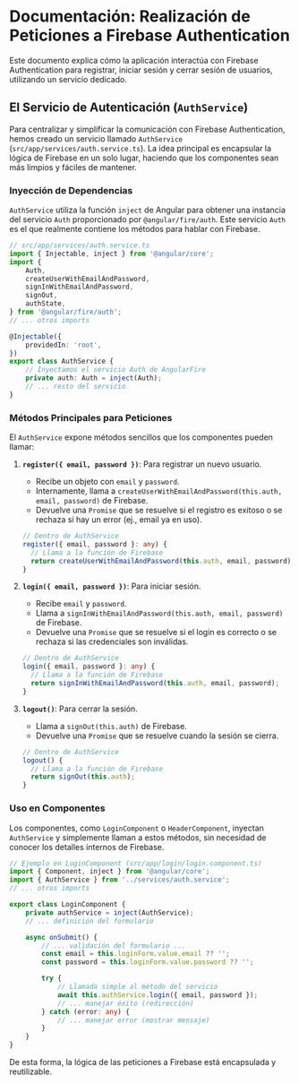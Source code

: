 # Documentación: Realización de Peticiones a Firebase Authentication

Este documento explica cómo la aplicación interactúa con Firebase Authentication para registrar, iniciar sesión y cerrar sesión de usuarios, utilizando un servicio dedicado.

## El Servicio de Autenticación (`AuthService`)

Para centralizar y simplificar la comunicación con Firebase Authentication, hemos creado un servicio llamado `AuthService` (`src/app/services/auth.service.ts`). La idea principal es encapsular la lógica de Firebase en un solo lugar, haciendo que los componentes sean más limpios y fáciles de mantener.

### Inyección de Dependencias

`AuthService` utiliza la función `inject` de Angular para obtener una instancia del servicio `Auth` proporcionado por `@angular/fire/auth`. Este servicio `Auth` es el que realmente contiene los métodos para hablar con Firebase.

```typescript
// src/app/services/auth.service.ts
import { Injectable, inject } from '@angular/core';
import {
    Auth,
    createUserWithEmailAndPassword,
    signInWithEmailAndPassword,
    signOut,
    authState,
} from '@angular/fire/auth';
// ... otros imports

@Injectable({
    providedIn: 'root',
})
export class AuthService {
    // Inyectamos el servicio Auth de AngularFire
    private auth: Auth = inject(Auth);
    // ... resto del servicio
}
```

### Métodos Principales para Peticiones

El `AuthService` expone métodos sencillos que los componentes pueden llamar:

1.  **`register({ email, password })`**: Para registrar un nuevo usuario.

    -   Recibe un objeto con `email` y `password`.
    -   Internamente, llama a `createUserWithEmailAndPassword(this.auth, email, password)` de Firebase.
    -   Devuelve una `Promise` que se resuelve si el registro es exitoso o se rechaza si hay un error (ej., email ya en uso).

    ```typescript
    // Dentro de AuthService
    register({ email, password }: any) {
      // Llama a la función de Firebase
      return createUserWithEmailAndPassword(this.auth, email, password);
    }
    ```

2.  **`login({ email, password })`**: Para iniciar sesión.

    -   Recibe `email` y `password`.
    -   Llama a `signInWithEmailAndPassword(this.auth, email, password)` de Firebase.
    -   Devuelve una `Promise` que se resuelve si el login es correcto o se rechaza si las credenciales son inválidas.

    ```typescript
    // Dentro de AuthService
    login({ email, password }: any) {
      // Llama a la función de Firebase
      return signInWithEmailAndPassword(this.auth, email, password);
    }
    ```

3.  **`logout()`**: Para cerrar la sesión.

    -   Llama a `signOut(this.auth)` de Firebase.
    -   Devuelve una `Promise` que se resuelve cuando la sesión se cierra.

    ```typescript
    // Dentro de AuthService
    logout() {
      // Llama a la función de Firebase
      return signOut(this.auth);
    }
    ```

### Uso en Componentes

Los componentes, como `LoginComponent` o `HeaderComponent`, inyectan `AuthService` y simplemente llaman a estos métodos, sin necesidad de conocer los detalles internos de Firebase.

```typescript
// Ejemplo en LoginComponent (src/app/login/login.component.ts)
import { Component, inject } from '@angular/core';
import { AuthService } from '../services/auth.service';
// ... otros imports

export class LoginComponent {
    private authService = inject(AuthService);
    // ... definición del formulario

    async onSubmit() {
        // ... validación del formulario ...
        const email = this.loginForm.value.email ?? '';
        const password = this.loginForm.value.password ?? '';

        try {
            // Llamada simple al método del servicio
            await this.authService.login({ email, password });
            // ... manejar éxito (redirección)
        } catch (error: any) {
            // ... manejar error (mostrar mensaje)
        }
    }
}
```

De esta forma, la lógica de las peticiones a Firebase está encapsulada y reutilizable.

